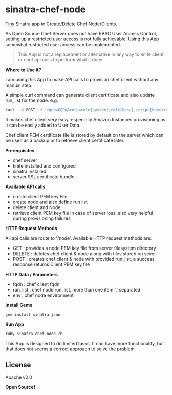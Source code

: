 sinatra-chef-node
=================


Tiny Sinatra app to Create/Delete Chef Node/Clients.

As Open Source Chef Server does not have RBAC User Access Control, setting up a restricted user access is not fully achievable. Using this App somewhat restricted user access can be implemented.

> This App is not a replacement or alternative in any way to knife client or chef api
calls to perform what it does.

**Where to Use it?**

I am using this App to make API calls to provision chef client without any manual step.

A simple curl command can generate client certificate and also update run_list for the node. e.g.

```sh
curl  -X POST -d 'fqdn=FQDN&role=role[system],role[base],recipe[bootstrap]&env=ENVIRONMENT' -u USER:PASSWORD "https://SERVER:PORT/node" --insecure
```

It makes chef client very easy, especially Amazon Instances provisioning as it can be easily added to User Data.

Chef client PEM certificate file is stored by default on the server which can be used as a backup or to retrieve client certificate later. 

**Prerequisites**

- chef server
- knife installed and configured
- sinatra installed
- server SSL certificate bundle

**Available API calls**

- create client PEM key File
- create node and also define run list
- delete client and Node
- retrieve client PEM key file in case of server loss, also very
  helpful during provisioning failures

**HTTP Request Methods**

All api calls are route to '/node'. Available HTTP request methods are:

- GET : provides a node PEM key file from server filesystem directory
- DELETE : deletes chef client \& node along with files stored on sever
- POST : creates chef client \& node with provided run_list, a success
  response returns Client PEM key file

**HTTP Data / Parameters**

- fqdn : chef client fqdn
- run_list : chef node run_list, more than one item ',' separated
- env : chef node environment

**Install Gems**

```sh
gem install sinatra json 
```

**Run App**

```sh
ruby sinatra-chef-node.rb
```

This App is designed to do limited tasks. It can have more functionality, but that
does not seems a correct approach to solve the problem.


License
----

Apache v2.0


**Open Source!**
